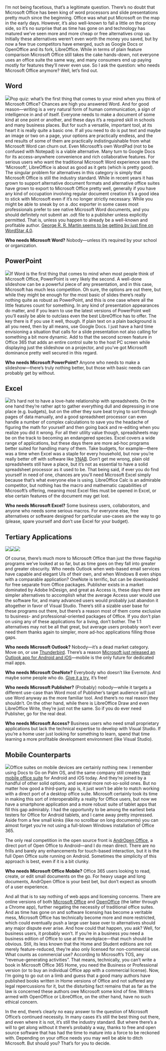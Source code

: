 <!--t Who Needs Microsoft Office Anymore? t-->
<!--tag 2015,archive,features,tech,thinkboxly tag-->
<!--image /content/images/who-needs-microsoft-office-anymore/Ofc365_EvergreenBG_0602_1600x540_EN_US-1200x6751-1024x576.png image-->
  
I’m not being facetious, that’s a legitimate question. There’s no doubt that Microsoft Office has been king of word processors and slide presentations pretty much since the beginning. Office was what put Microsoft on the map in the early days. However, it’s also well-known to fall a little on the pricey side, so it’s no surprise that as time has gone on and technology has matured we’ve seen more and more cheap or free alternatives crop up. Initially these alternatives weren’t even worth the money you saved, but by now a few true competitors have emerged, such as Google Docs or OpenOffice and its fork, LibreOffice. While in terms of plain feature comparison Microsoft Office still takes the cake hands-down, not everyone uses an office suite the same way, and many consumers end up paying mostly for features they’ll never even use. So I ask the question: who needs Microsoft Office anymore? Well, let’s find out.  
  

## Word

  
[![](/content/images/who-needs-microsoft-office-anymore/Word-icon1.png)](/content/images/who-needs-microsoft-office-anymore/Word-icon1.png)Pop quiz: what’s the first thing that comes to your mind when you think of Microsoft Office? Chances are high you answered Word. And for good reason—writing is a very natural form of human communication, a sign of intelligence in and of itself. Everyone needs to make a document of some kind at one point or another, and these days it’s a required skill in schools and many business places. But for such a versatile, important tool, at its heart it is really quite a basic one. If all you need to do is put text and maybe an image or two on a page, your options are practically endless, and the end results of some of them are practically indistinguishable from what Microsoft Word can churn out. Even Microsoft’s own WordPad (not to be confused with Notepad) is a viable alternative. Many turn to Google Docs for its access-anywhere convenience and rich collaborative features. For serious users who want the traditional Microsoft Word experience sans the ‘Microsoft’, LibreOffice is about as good as it gets (which is pretty good). The singular problem for alternatives in this category is simply that Microsoft Office is still the industry standard. While in recent years it has grown to support alternative document formats and alternative office suites have grown to export to Microsoft Office pretty well, generally if you have any kind of occupation involving regular document creation it’s a good idea to stick with Microsoft even if it’s no longer strictly necessary. While you might be able to sneak by on a .doc exporter in some cases most professionals prefer to see native Microsoft Word documents, and you should definitely not submit an .odt file to a publisher unless explicitly permitted. That is, unless you happen to already be a well-known and profitable author. [George R. R. Martin seems to be getting by just fine on WordStar 4.0](http://www.slate.com/blogs/future_tense/2014/05/14/george_r_r_martin_writes_on_dos_based_wordstar_4_0_software_from_the_1980s.html).  
  
**Who needs Microsoft Word?** Nobody—unless it’s required by your school or organization.  
  

## PowerPoint

  
[![](/content/images/who-needs-microsoft-office-anymore/PowerPoint-icon1-1.png)](/content/images/who-needs-microsoft-office-anymore/PowerPoint-icon1-1.png)If Word is the first thing that comes to mind when most people think of Microsoft Office, PowerPoint is very likely the second. A well-done slideshow can be a powerful piece of any presentation, and in this case, Microsoft has much less competition. Oh sure, the options are out there, but while they might be enough for the most basic of slides there’s really nothing quite as robust as PowerPoint, and this is one case where all the little features count for something. In any kind of presentation appearances do matter, and if you learn to use the latest versions of PowerPoint well you’ll easily be able to outclass even the best LibreOffice has to offer. The key there is if you use it well, though. If plain text on a plain background is all you need, then by all means, use Google Docs. I just have a hard time envisioning a situation that calls for a slide presentation not also calling for something a bit more dynamic. Add to that the second screen feature in Office 365 that adds an entire control suite to the host PC screen while displaying just the slideshow on a projector, and you’ve got Microsoft dominance pretty well secured in this regard.  
  
**Who needs Microsoft PowerPoint?** Anyone who needs to make a slideshow—there’s truly nothing better, but those with basic needs can probably get by without.  
  

## Excel

  
[![](/content/images/who-needs-microsoft-office-anymore/Excel-icon1-1.png)](/content/images/who-needs-microsoft-office-anymore/Excel-icon1-1.png)It’s hard not to have a love-hate relationship with spreadsheets. On the one hand they’re rather apt to gather everything dull and depressing in one place (e.g. budgets), but on the other they sure beat trying to sort through pages of data manually, and a good spreadsheet processor can even handle a number of complex calculations to save you the headache of figuring the math for yourself and then going back and re-editing when you realize you did it wrong. For all their utility value though, spreadsheets may be on the track to becoming an endangered species. Excel covers a wide range of applications, but these days there are more ad-hoc programs better suited for handling many of them. Take budgets, for example—there was a time when Excel was a staple for every household, but now you’re really better off with software like [YNAB](http://www.youneedabudget.com/). Don’t get me wrong, plain old spreadsheets still have a place, but it’s not as essential to have a solid spreadsheet processor as it used to be. That being said, if ever you do find yourself in need of one, chances are you’ll need Microsoft Excel simply because that’s what everyone else is using. LibreOffice Calc is an admirable competitor, but nothing has the macro and mathematic capabilities of Microsoft’s offering, meaning most Excel files must be opened in Excel, or else certain features of the document may get lost.  
  
**Who needs Microsoft Excel?** Some business users, collaborators, and anyone who needs some serious macros. For everyone else, free alternatives or software designed for particular use-cases are the way to go (please, spare yourself and don’t use Excel for your budget).  
  

## Tertiary Applications

  

![](/content/images/who-needs-microsoft-office-anymore/Publisher-icon1-1.png)![](/content/images/who-needs-microsoft-office-anymore/Access-icon1.png)![](/content/images/who-needs-microsoft-office-anymore/Outlook-icon1-1.png)

Of course, there’s much more to Microsoft Office than just the three flagship programs we’ve looked at so far, but as time goes on they fall into greater and greater obscurity. Who needs Outlook when web-based email services have capable and elegant UIs of their own, and when Windows 8 even ships with a comparable application? OneNote is terrific, but can be downloaded for free separate from Office packages. Publisher exists in a market dominated by Adobe InDesign, and great as Access is, these days there are simpler alternatives to accomplish what the average Access user would use the software for, and many advanced users would probably just abandon it altogether in favor of Visual Studio. There’s still a sizable user base for these programs out there, but there’s a reason most of them come exclusive to business- and professional-oriented packages of Office. If you don’t plan on using any of these applications for a living, don’t bother. The 1:1 alternatives may not be all that great, but average users probably won’t ever need them thanks again to simpler, more ad-hoc applications filling those gaps.  
  
**Who needs Microsoft Outlook?** Nobody—it’s a dead market category. Move on, or use [Thunderbird](https://www.mozilla.org/en-US/thunderbird/). There’s a reason [Microsoft just released an Outlook app for Android and iOS](http://techcrunch.com/2015/01/29/microsoft-launches-outlook-for-ios-and-android/)—mobile is the only future for dedicated mail apps.  
  
**Who needs Microsoft OneNote?** Everybody who doesn’t like Evernote. And maybe some people who do. [Give it a try](http://www.onenote.com/), it’s free!  
  
**Who needs Microsoft Publisher?** (Probably) nobody—while it targets a different use-case than Word most of Publisher’s target audience will just use Word anyway as the more familiar tool. And there’s no real reason they shouldn’t. On the other hand, while there is LibreOffice Draw and even LibreOffice Write, they’re just not the same. So if you do ever need Publisher, go for the real deal.  
  
**Who needs Microsoft Access?** Business users who need small proprietary applications but lack the technical expertise to develop with Visual Studio. If you’re a home user just looking for something to learn, spend that time learning a more profitable development environment (like Visual Studio).  
  

## Mobile Counterparts

  
[![](/content/images/who-needs-microsoft-office-anymore/office-mobile-icon-1.png)](/content/images/who-needs-microsoft-office-anymore/office-mobile-icon-1.png)Office suites on mobile devices are certainly nothing new. I remember using Docs to Go on Palm OS, and the same company still creates [their mobile office suite](http://www.dataviz.com/index.html) for Android and iOS today. And they’re joined by a handful of other solid options, and several more not-so-solid ones. But no matter how good a third-party app is, it just won’t be able to match working with a direct port of a desktop office suite. Microsoft certainly took its time in making this sort of interoperability a reality for Office users, but now we have a smartphone application and a more robust suite of tablet apps that fill this gap admirably. I had the opportunity to be among the earliest beta testers for Office for Android tablets, and I came away pretty impressed. Aside from a few small kinks (like no scrollbar on long documents) you can almost forget you’re not using a full-blown Windows installation of Office 365. 
  
The only real competition in the open source front is [AndrOpen Office](https://lucasc.me/post/andropen-office-finally-real-deal), a direct port of Open Office to Android—and I do mean direct. There are no frills and barely any enhancements for touch-based interaction, but it is the full Open Office suite running on Android. Sometimes the simplicity of this approach is best, even if it is a bit clunky.  
  
**Who needs Microsoft Office Mobile?** Office 365 users looking to read, create, or edit small documents on the go. For heavy usage and long documents, AndrOpen Office is your best bet, but don’t expect as smooth of a user experience.  
  
And all that is to say nothing of web apps and licensing concerns. There are online versions of both [Microsoft Office](https://office.com/start/default.aspx) and [OpenOffice](https://chrome.google.com/webstore/detail/openoffice-writer-on-roll/aefnmlhnadcihhnfplfbmcmodoiannan?hl=en) (the latter through a Chrome app), further negating the necessity of traditional office suites. And as time has gone on and software licensing has become a veritable mess, Microsoft Office has technically become more and more restricted, which could eventually push a large user base over to alternatives should any major dispute ever arise. And how could that happen, you ask? Well, for business users, it probably won’t. If you’re in a business you need a business edition of Office to use at the workplace—that much should be obvious. Still, its less known that the Home and Student editions are not merely feature-reduced, they’re also only licensed for non-commercial use. What counts as commercial use? According to Microsoft’s TOS, any “revenue-generating activities”. That means, technically, you can’t write a book in Microsoft Office 365 Home, you need the Business or Professional version (or to buy an individual Office app with a commercial license). Now, I’m going to go out on a limb and guess that a good many authors have published books written in Home versions of Office and not suffered any legal repercussions for it, but the disturbing fact remains that as far as the law is concerned these authors owe Microsoft some kind of fine. Writers armed with OpenOffice or LibreOffice, on the other hand, have no such ethical concern.  
  
In the end, there’s clearly no easy answer to the question of Microsoft Office’s continued necessity. In many cases it’s still the best thing out there, and even where it is not, it’s still the industry standard. But where there’s a will to get along without it there’s probably a way, thanks to free and open source software that has had the time to mature into a force to be reckoned with. Depending on your office needs you may well be able to ditch Microsoft. But should you? That’s for you to decide.
